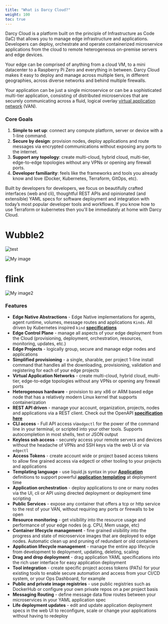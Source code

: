 ```yaml
---
title: "What is Darcy Cloud?"
weight: 100
toc: true
---
```


Darcy Cloud is a platform built on the principle of Infrastructure as Code (IaC) that allows you to manage edge
infrastructure and applications. Developers can deploy, orchestrate and operate containerized microservice applications
from the cloud to remote heterogeneous on-premise servers and edge devices.

Your edge can be comprised of anything from a cloud VM, to a mini datacenter to a Raspberry Pi Zero and everything in
between. Darcy Cloud makes it easy to deploy and manage across multiple tiers, in different geographies, across diverse
networks and behind multiple firewalls.

Your application can be just a single microservice or can be a sophisticated multi-tier application, consisting of
distributed microservices that are securely communicating across a fluid, logical overlay [virtual application
network](https://netprototalk.com/2019/11/12/virtual-application-networks-for-hybrid-cloud-interconnect/) (VAN).

### Core Goals

1. **Simple to set up**: connect any compute platform, server or device with a 1-line command.
2. **Secure by design**: provision nodes, deploy applications and route messages via encrypted communications without
   exposing any ports to the internet.
3. **Support any topology**: create multi-cloud, hybrid cloud, multi-tier, edge-to-edge topologies without any VPNs or
   opening any firewall ports.
4. **Developer familiarity**: feels like the frameworks and tools you already know and love (Docker, Kubernetes,
   Terraform, GitOps, etc).

Built by developers for developers, we focus on beautifully crafted interfaces (web and cli), thoughtful REST APIs and
opinionated (and extensible) YAML specs for software deployment and integration with today’s most popular developer
tools and workflows. If you know how to use Terraform or kubernetes then you'll be immediately at home with Darcy Cloud.

# Wubble2

![test](https://www.gitbook.com/cdn-cgi/image/height=40,fit=contain,dpr=2,format=auto/https%3A%2F%2F3569338001-files.gitbook.io%2F~%2Ffiles%2Fv0%2Fb%2Fgitbook-x-prod.appspot.com%2Fo%2Fspaces%252Ftpur7krLdHep1917s54Q%252Flogo%252FmBtVFCrvpNbwaSi5JfhP%252Fheader-darcy-docs-digi.png%3Falt%3Dmedia%26token%3Db1ecf1aa-ad69-44b2-8001-edcd9d28ca33)

![My image](/images/portal-projects-overivew-luckyspin.jpg)

# flink
![My image2](/doks.png)

### Features

* **Edge Native Abstractions** - Edge Native implementations for agents, agent runtime, volumes, message routes and
  applications `Kinds`. All driven by Kubernetes inspired `kind` [**specifications**](applications-doc/app-doc-yaml.md)
* **Edge Control Plane** - manage all aspects of your edge deployment from the Cloud (provisioning, deployment,
  orchestration, resources, monitoring, updates, etc.)
* **Edge Projects** - logically group, secure and manage edge nodes and applications&#x20;
* **Simplified provisioning** - a single, sharable, per project 1-line install command that handles all the downloading,
  provisioning, validation and registering for each of your edge projects
* **Virtual Application Networks** - create multi-cloud, hybrid cloud, multi-tier, edge-to-edge topologies without any
  VPNs or opening any firewall ports
* **Heterogenous hardware** - provision to any x86 or ARM based edge node that has a relatively modern Linux kernel that
  supports containerization
* **REST API driven** - manage your account, organization, projects, nodes and applications via a REST client. Check out
  the OpenAPI [**specification here**](https://api.darcy.ai/v1/docs)
* **CLI access** - Full API access via`edgectl` for the power of the command line in your terminal, or scripted into
  your other tools. Supports autocompletion in most shells, text or JSON output
* **Keyless ssh access** - securely access your remote servers and devices without the headache of VPNs and SSH keys via
  the web UI or via `edgectl`
* **Access Tokens** - create account wide or project based access tokens to allow fine grained access via edgectl or
  other tooling to your projects and applications
* **Templating language** - use liquid.js syntax in your [**Application**](applications-doc/) definitions to support
  powerful [**application templating**](applications-doc/app-doc-advanced-templating.md) at deployment time
* **Application orchestration** - deploy applications to one or many nodes via the UI, cli or API using directed
  deployment or deployment time scripting
* **Public Services** - expose any container that offers a tcp or http service to the rest of your VAN, without
  requiring any ports or firewalls to be open&#x20;
* **Resource monitoring** - get visibility into the resource usage and performance of your edge nodes (e.g. CPU, Mem
  usage, etc)
* **Container lifecycle management** - fine grained visibility into the progress and state of microservice images that
  are deployed to edge nodes. Automatic clean up and pruning of redundant or old containers&#x20;
* **Application lifecycle management** - manage the entire app lifecycle from development to deployment, updating,
  deleting, scaling&#x20;
* **Drag and drop deployment** - drag application YAML specifications into the rich user interface for easy application
  deployment
* **Tool integration** - create specific project access tokens (PATs) for your existing tools to enable secure
  automation and access from your CI/CD system, or your Ops Dashboard, for example
* **Public and private image registries** - use public registries such as DockerHub or configure your own private repos
  on a per project basis&#x20;
* **Messaging Routing** - define message data flow routes between your microservices in your YAML application spec
* **Life deployment updates** - edit and update application deployment specs in the web UI to reconfigure, scale or
  change your applications without having to redeploy
